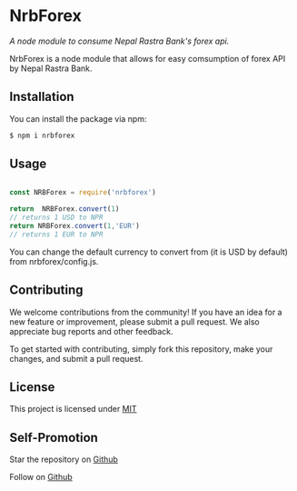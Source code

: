 # NrbForex

_A node module to consume Nepal Rastra Bank's forex api._


NrbForex is a node module that allows for easy comsumption of forex API by Nepal Rastra Bank.

## Installation

You can install the package via npm:

```bash
$ npm i nrbforex
```

 


## Usage


```javascript

const NRBForex = require('nrbforex')

return  NRBForex.convert(1)
// returns 1 USD to NPR
return NRBForex.convert(1,'EUR')
// returns 1 EUR to NPR
```

You can change the default currency to convert from (it is USD by default) from nrbforex/config.js.

## Contributing

We welcome contributions from the community! If you have an idea for a new feature or improvement, please submit a pull request. We also appreciate bug reports and other feedback.

To get started with contributing, simply fork this repository, make your changes, and submit a pull request.

## License

This project is licensed under [MIT](https://opensource.org/license/mit-0/)

## Self-Promotion

Star the repository on [Github](https://github.com/kodefarmers/nrb-forex)

Follow on [Github](https://github.com/kodefarmers)
